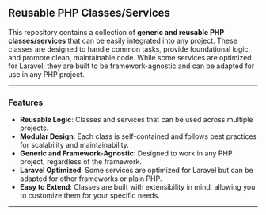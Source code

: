 ## Reusable PHP Classes/Services

This repository contains a collection of **generic and reusable PHP classes/services** that can be easily integrated into any project. These classes are designed to handle common tasks, provide foundational logic, and promote clean, maintainable code. While some services are optimized for Laravel, they are built to be framework-agnostic and can be adapted for use in any PHP project.

---

### Features

- **Reusable Logic**: Classes and services that can be used across multiple projects.
- **Modular Design**: Each class is self-contained and follows best practices for scalability and maintainability.
- **Generic and Framework-Agnostic**: Designed to work in any PHP project, regardless of the framework.
- **Laravel Optimized**: Some services are optimized for Laravel but can be adapted for other frameworks or plain PHP.
- **Easy to Extend**: Classes are built with extensibility in mind, allowing you to customize them for your specific needs.

---
